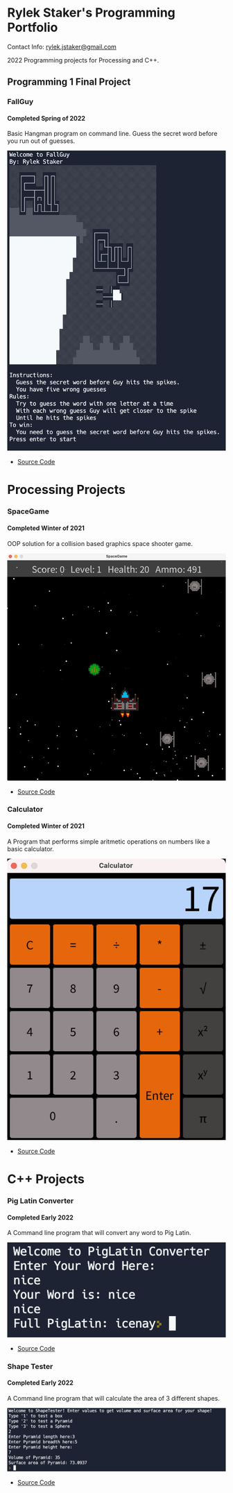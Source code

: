 # Rylek Staker's Programming Portfolio

Contact Info: rylek.jstaker@gmail.com

2022 Programming projects for Processing and C++.

## Programming 1 Final Project

### FallGuy

#### Completed Spring of 2022

Basic Hangman program on command line. Guess the secret word before you run out of guesses.

![FallGuy](https://github.com/RylekStaker/programmingportfolio2021-2022/blob/gh-pages/images/FallGuy.png?raw=true)

* [Source Code](https://github.com/RylekStaker/programmingportfolio2021-2022/blob/gh-pages/src/FallGuy.cpp)

# Processing Projects

### SpaceGame

#### Completed Winter of 2021

OOP solution for a collision based graphics space shooter game.

![SpaceGame](https://github.com/RylekStaker/programmingportfolio2021-2022/blob/gh-pages/images/SpaceGame.png?raw=true)

* [Source Code](https://github.com/RylekStaker/programmingportfolio2021-2022/blob/gh-pages/src/SpaceGame.zip)

### Calculator

#### Completed Winter of 2021

A Program that performs simple aritmetic operations on numbers like a basic calculator.

![Calculator](https://github.com/RylekStaker/programmingportfolio2021-2022/blob/gh-pages/images/Calculator.png?raw=true)

* [Source Code](https://github.com/RylekStaker/programmingportfolio2021-2022/blob/gh-pages/src/Calculator.zip)

# C++ Projects

### Pig Latin Converter

#### Completed Early 2022

A Command line program that will convert any word to Pig Latin.

![PigLatinConverter](https://github.com/RylekStaker/programmingportfolio2021-2022/blob/gh-pages/images/PigLatinConverter.png?raw=true)

* [Source Code](https://github.com/RylekStaker/programmingportfolio2021-2022/blob/gh-pages/src/PigLatin.cpp)

### Shape Tester

#### Completed Early 2022

A Command line program that will calculate the area of 3 different shapes.

![ShapeTester](https://github.com/RylekStaker/programmingportfolio2021-2022/blob/gh-pages/images/ShapeTester.png?raw=true)

* [Source Code](https://github.com/RylekStaker/programmingportfolio2021-2022/blob/gh-pages/src/ShapeTester.cpp)
